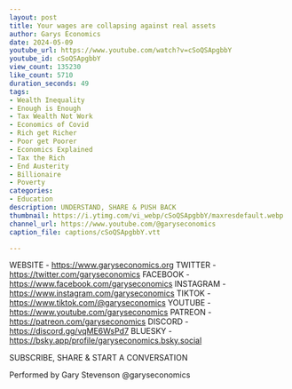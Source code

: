 ```yaml
---
layout: post
title: Your wages are collapsing against real assets
author: Garys Economics
date: 2024-05-09
youtube_url: https://www.youtube.com/watch?v=cSoQSApgbbY
youtube_id: cSoQSApgbbY
view_count: 135230
like_count: 5710
duration_seconds: 49
tags:
- Wealth Inequality
- Enough is Enough
- Tax Wealth Not Work
- Economics of Covid
- Rich get Richer
- Poor get Poorer
- Economics Explained
- Tax the Rich
- End Austerity
- Billionaire
- Poverty
categories:
- Education
description: UNDERSTAND, SHARE & PUSH BACK
thumbnail: https://i.ytimg.com/vi_webp/cSoQSApgbbY/maxresdefault.webp
channel_url: https://www.youtube.com/@garyseconomics
caption_file: captions/cSoQSApgbbY.vtt

---
```


WEBSITE - https://www.garyseconomics.org
TWITTER  - https://twitter.com/garyseconomics
FACEBOOK - https://www.facebook.com/garyseconomics
INSTAGRAM  - https://www.instagram.com/garyseconomics
TIKTOK - https://www.tiktok.com/@garyseconomics
YOUTUBE -  https://www.youtube.com/garyseconomics
PATREON - https://patreon.com/garyseconomics
DISCORD - https://discord.gg/vqME6WsPd7
BLUESKY - https://bsky.app/profile/garyseconomics.bsky.social

SUBSCRIBE, SHARE & START A CONVERSATION

Performed by Gary Stevenson
@garyseconomics
